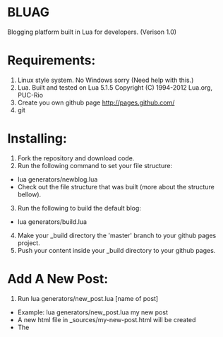 # BLUAG
Blogging platform built in Lua for developers. (Verison 1.0)

# Requirements:
1. Linux style system. No Windows sorry (Need help with this.)
2. Lua. Built and tested on Lua 5.1.5  Copyright (C) 1994-2012 Lua.org, PUC-Rio
3. Create you own github page http://pages.github.com/
4. git

# Installing:
1. Fork the repository and download code.
2. Run the following command to set your file structure: 
  - lua generators/newblog.lua
  - Check out the file structure that was built (more about the
    structure bellow).
3. Run the following to build the default blog:
  - lua generators/build.lua
4. Make your _build directory the 'master' branch to your github pages project.
5. Push your content inside your _build directory to your github pages.

# Add A New Post:
1. Run lua generators/new_post.lua [name of post]
  - Example: lua generators/new_post.lua my new post
  - A new html file in _sources/my-new-post.html will be created
  - The <title> of the post will be 'my new post'
   
# Add A New Page:
1. Run lua generators/new_page.lua [name of page]
  - Example: lua generators/new_page.lua travels
  - A new html file in _pages/travels.html will be created
  - The <title> of the page will be 'travels'

# Build:
Once you have edited your code or created a new page just run:
  - lua generators/build.lua
  - This will run the build script and add the edited content to the
    _build directory.
  - You can view you content by either pushing to github pages or
    navigating to directory.

# File Structure:
1. _assets/
  - This holds your stylesheets and images.
  - On build, all folders and files in this directory get copied to _build/assets

2. _build/
  - On build, this directory gets populated with your blog.
  - This is the directory you need to push to your github page

3. _layouts/
  - Holds all layouts for your blog
  - On build, all pages and posts will use this layout unless specified to use another
  - If you want a page to use a different layout name the layout with the same name as the page.
    For example, if you add a about.html page to the _pages directory and you want to use a different layout for that page, create
    a about.html layout in the _layouts directory.

4. _pages/
  - Add all and any new page to this directory
  - ALL PAGES REQUIRE A --title block

5. _sources/
  - Put your blog posts in here
  - ALL POSTS REQUIRE A --title block

6. _widgets/
  - A widget can be any small amount of html that you want
  - Add any widget that you want here
  - To use widgets just place {{widget_file_name}} anywhere in a page, blog post or layout.
    For example, if you want to use the recent_posts.html widget on a page place {{recent_posts}} somewhere on the source.
  - On build, all pages, layouts and posts will be tested for {{widget_name}} and appended if they exist.

# Other Notes:
1. For the most part Bluag is using twitter bootstrap for styling.

# Contributing:
1. Fork it
2. Create your feature branch (git checkout -b my-new-feature)
3. Commit your changes (git commit -am 'Add some feature')
4. Push to the branch (git push origin my-new-feature)
5. Create new Pull Request

# Samples:
Please let me know or add you site to here
1. http://guillecarlos.com



